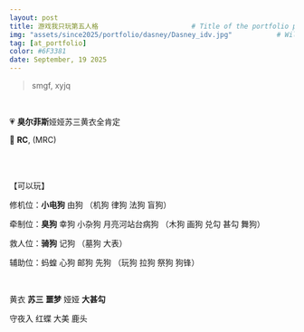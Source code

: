 ```yaml
---
layout: post
title: 游戏我只玩第五人格				       # Title of the portfolio post
img: "assets/since2025/portfolio/dasney/Dasney_idv.jpg"           # Will display the image in the portfolio page
tag: [at_portfolio]
color: #6F3381
date: September, 19 2025
---
```

> smgf, xyjq

<br>

💗 **臭尔菲斯**娅娅苏三黄衣全肯定

👾 **RC**, (MRC)

<br>
<br>

【可以玩】

修机位：**小电狗** 由狗 （机狗 律狗 法狗 盲狗）

牵制位：**臭狗** 幸狗 小杂狗 月亮河站台病狗 （木狗 画狗 兑勾 甚勾 舞狗）

救人位：**骑狗** 记狗 （墓狗 大表）

辅助位：蚂蝗 心狗 邮狗 先狗 （玩狗 拉狗 祭狗 狗锋）

<br>

黄衣 **苏三** **噩梦** 娅娅 **大甚勾**

守夜入 红蝶 大美 鹿头



